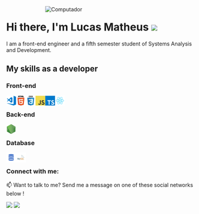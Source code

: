 <img src="https://raw.githubusercontent.com/MicaelliMedeiros/micaellimedeiros/master/image/computer-illustration.png" min-width="400px" max-width="400px" width="400px" align="right" alt="Computador">

# Hi there, I'm Lucas Matheus <img src="https://raw.githubusercontent.com/iampavangandhi/iampavangandhi/master/gifs/Hi.gif" width="30px">

<p align="left" font-size="16px">
I am a front-end engineer and a fifth semester student of Systems Analysis and Development.
</p>

## My skills as a developer

### Front-end

<img align="left" alt="Visual Studio Code" width="26px" src="https://raw.githubusercontent.com/github/explore/80688e429a7d4ef2fca1e82350fe8e3517d3494d/topics/visual-studio-code/visual-studio-code.png" />
<img align="left" alt="HTML5" width="26px" src="https://raw.githubusercontent.com/github/explore/80688e429a7d4ef2fca1e82350fe8e3517d3494d/topics/html/html.png" />
<img align="left" alt="CSS3" width="26px" src="https://raw.githubusercontent.com/github/explore/80688e429a7d4ef2fca1e82350fe8e3517d3494d/topics/css/css.png" />
<img align="left" alt="JavaScript" width="26px" src="https://raw.githubusercontent.com/github/explore/80688e429a7d4ef2fca1e82350fe8e3517d3494d/topics/javascript/javascript.png" />
<img align="left" alt="Type" width="26px" src="https://raw.githubusercontent.com/github/explore/80688e429a7d4ef2fca1e82350fe8e3517d3494d/topics/typescript/typescript.png" />
<img align="left" alt="React" width="26px" src="https://raw.githubusercontent.com/github/explore/80688e429a7d4ef2fca1e82350fe8e3517d3494d/topics/react/react.png" />


<br />

### Back-end

<img align="left" alt="Node.js" width="26px" src="https://raw.githubusercontent.com/github/explore/80688e429a7d4ef2fca1e82350fe8e3517d3494d/topics/nodejs/nodejs.png" />

<br/>

### Database
<img align="left" alt="SQL" width="26px" src="https://raw.githubusercontent.com/github/explore/80688e429a7d4ef2fca1e82350fe8e3517d3494d/topics/sql/sql.png" />
<img align="left" alt="MySQL" width="26px" src="https://raw.githubusercontent.com/github/explore/80688e429a7d4ef2fca1e82350fe8e3517d3494d/topics/mysql/mysql.png" />

<br/>


### Connect with me:

<p align="left">
📫  Want to talk to me? Send me a message on one of these social networks below !
</p>

<p align="left">
<a href="mailto:lucas.mpap@gmail.com" alt="Gmail">
<img src="https://img.shields.io/badge/-lucas.mpap@gmail.com-e34c41?style=flat-square&labelColor=e34c41&logo=gmail&logoColor=white&link=lucas.mpap@gmail.com" /></a>
  
<a href="https://www.linkedin.com/in/lucasmpa/" alt="Linkedin">
<img src="https://img.shields.io/badge/-Lucas-blue?style=flat-square&logo=Linkedin&logoColor=white&link=https://www.linkedin.com/in/lucasmpa/" /></a>
